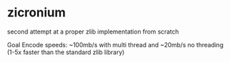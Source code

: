 # zicronium

second attempt at a proper zlib implementation from scratch

Goal Encode speeds: ~100mb/s with multi thread and ~20mb/s no threading (1-5x faster than the standard zlib library)
